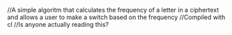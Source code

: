 //A simple algoritm that calculates the frequency of a letter in a ciphertext and allows a user to make a switch based on the frequency
//Compiled with cl 
//Is anyone actually reading this? 
